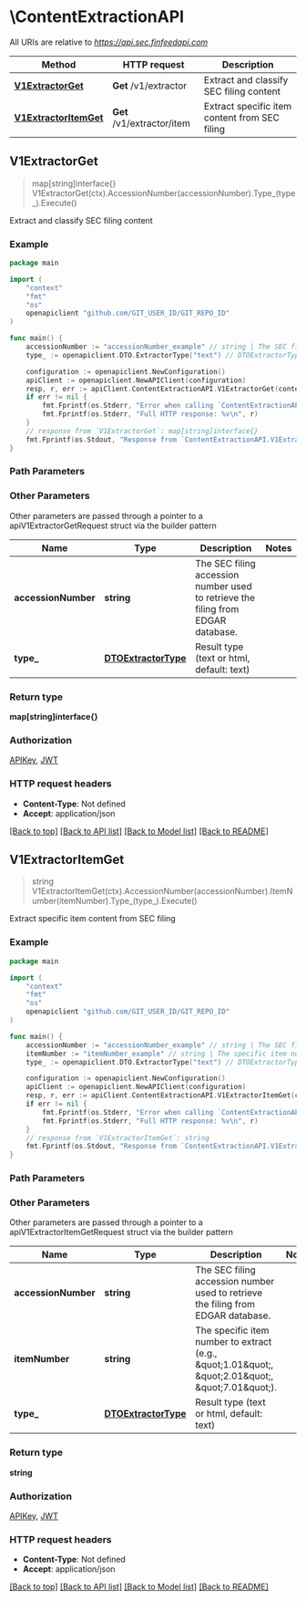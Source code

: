 # \ContentExtractionAPI

All URIs are relative to *https://api.sec.finfeedapi.com*

Method | HTTP request | Description
------------- | ------------- | -------------
[**V1ExtractorGet**](ContentExtractionAPI.md#V1ExtractorGet) | **Get** /v1/extractor | Extract and classify SEC filing content
[**V1ExtractorItemGet**](ContentExtractionAPI.md#V1ExtractorItemGet) | **Get** /v1/extractor/item | Extract specific item content from SEC filing



## V1ExtractorGet

> map[string]interface{} V1ExtractorGet(ctx).AccessionNumber(accessionNumber).Type_(type_).Execute()

Extract and classify SEC filing content



### Example

```go
package main

import (
	"context"
	"fmt"
	"os"
	openapiclient "github.com/GIT_USER_ID/GIT_REPO_ID"
)

func main() {
	accessionNumber := "accessionNumber_example" // string | The SEC filing accession number used to retrieve the filing from EDGAR database.
	type_ := openapiclient.DTO.ExtractorType("text") // DTOExtractorType | Result type (text or html, default: text) (optional)

	configuration := openapiclient.NewConfiguration()
	apiClient := openapiclient.NewAPIClient(configuration)
	resp, r, err := apiClient.ContentExtractionAPI.V1ExtractorGet(context.Background()).AccessionNumber(accessionNumber).Type_(type_).Execute()
	if err != nil {
		fmt.Fprintf(os.Stderr, "Error when calling `ContentExtractionAPI.V1ExtractorGet``: %v\n", err)
		fmt.Fprintf(os.Stderr, "Full HTTP response: %v\n", r)
	}
	// response from `V1ExtractorGet`: map[string]interface{}
	fmt.Fprintf(os.Stdout, "Response from `ContentExtractionAPI.V1ExtractorGet`: %v\n", resp)
}
```

### Path Parameters



### Other Parameters

Other parameters are passed through a pointer to a apiV1ExtractorGetRequest struct via the builder pattern


Name | Type | Description  | Notes
------------- | ------------- | ------------- | -------------
 **accessionNumber** | **string** | The SEC filing accession number used to retrieve the filing from EDGAR database. | 
 **type_** | [**DTOExtractorType**](DTOExtractorType.md) | Result type (text or html, default: text) | 

### Return type

**map[string]interface{}**

### Authorization

[APIKey](../README.md#APIKey), [JWT](../README.md#JWT)

### HTTP request headers

- **Content-Type**: Not defined
- **Accept**: application/json

[[Back to top]](#) [[Back to API list]](../README.md#documentation-for-api-endpoints)
[[Back to Model list]](../README.md#documentation-for-models)
[[Back to README]](../README.md)


## V1ExtractorItemGet

> string V1ExtractorItemGet(ctx).AccessionNumber(accessionNumber).ItemNumber(itemNumber).Type_(type_).Execute()

Extract specific item content from SEC filing



### Example

```go
package main

import (
	"context"
	"fmt"
	"os"
	openapiclient "github.com/GIT_USER_ID/GIT_REPO_ID"
)

func main() {
	accessionNumber := "accessionNumber_example" // string | The SEC filing accession number used to retrieve the filing from EDGAR database.
	itemNumber := "itemNumber_example" // string | The specific item number to extract (e.g., \"1.01\", \"2.01\", \"7.01\").
	type_ := openapiclient.DTO.ExtractorType("text") // DTOExtractorType | Result type (text or html, default: text) (optional)

	configuration := openapiclient.NewConfiguration()
	apiClient := openapiclient.NewAPIClient(configuration)
	resp, r, err := apiClient.ContentExtractionAPI.V1ExtractorItemGet(context.Background()).AccessionNumber(accessionNumber).ItemNumber(itemNumber).Type_(type_).Execute()
	if err != nil {
		fmt.Fprintf(os.Stderr, "Error when calling `ContentExtractionAPI.V1ExtractorItemGet``: %v\n", err)
		fmt.Fprintf(os.Stderr, "Full HTTP response: %v\n", r)
	}
	// response from `V1ExtractorItemGet`: string
	fmt.Fprintf(os.Stdout, "Response from `ContentExtractionAPI.V1ExtractorItemGet`: %v\n", resp)
}
```

### Path Parameters



### Other Parameters

Other parameters are passed through a pointer to a apiV1ExtractorItemGetRequest struct via the builder pattern


Name | Type | Description  | Notes
------------- | ------------- | ------------- | -------------
 **accessionNumber** | **string** | The SEC filing accession number used to retrieve the filing from EDGAR database. | 
 **itemNumber** | **string** | The specific item number to extract (e.g., \&quot;1.01\&quot;, \&quot;2.01\&quot;, \&quot;7.01\&quot;). | 
 **type_** | [**DTOExtractorType**](DTOExtractorType.md) | Result type (text or html, default: text) | 

### Return type

**string**

### Authorization

[APIKey](../README.md#APIKey), [JWT](../README.md#JWT)

### HTTP request headers

- **Content-Type**: Not defined
- **Accept**: application/json

[[Back to top]](#) [[Back to API list]](../README.md#documentation-for-api-endpoints)
[[Back to Model list]](../README.md#documentation-for-models)
[[Back to README]](../README.md)

